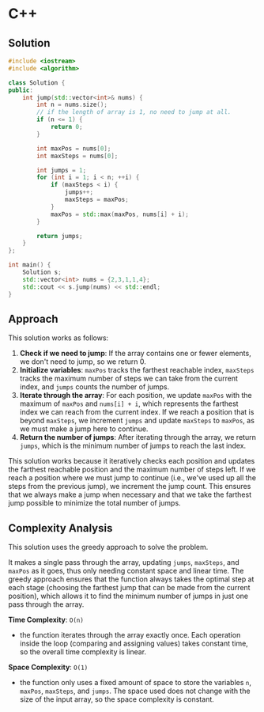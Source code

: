 # C++

## Solution

```cpp
#include <iostream>
#include <algorithm>

class Solution {
public:
    int jump(std::vector<int>& nums) {
        int n = nums.size();
        // if the length of array is 1, no need to jump at all.
        if (n <= 1) {
            return 0;
        }

        int maxPos = nums[0];
        int maxSteps = nums[0];

        int jumps = 1;
        for (int i = 1; i < n; ++i) {
            if (maxSteps < i) {
                jumps++;
                maxSteps = maxPos;
            }
            maxPos = std::max(maxPos, nums[i] + i);
        }

        return jumps;
    }
};

int main() {
    Solution s;
    std::vector<int> nums = {2,3,1,1,4};
    std::cout << s.jump(nums) << std::endl;
}

```

## Approach

This solution works as follows:

1. **Check if we need to jump**: If the array contains one or fewer elements, we don't need to jump, so we return 0.
2. **Initialize variables**: `maxPos` tracks the farthest reachable index, `maxSteps` tracks the maximum number of steps we can take from the current index, and `jumps` counts the number of jumps.
3. **Iterate through the array**: For each position, we update `maxPos` with the maximum of `maxPos` and `nums[i] + i`, which represents the farthest index we can reach from the current index. If we reach a position that is beyond `maxSteps`, we increment `jumps` and update `maxSteps` to `maxPos`, as we must make a jump here to continue.
4. **Return the number of jumps**: After iterating through the array, we return `jumps`, which is the minimum number of jumps to reach the last index.

This solution works because it iteratively checks each position and updates the farthest reachable position and the maximum number of steps left. If we reach a position where we must jump to continue (i.e., we've used up all the steps from the previous jump), we increment the jump count. This ensures that we always make a jump when necessary and that we take the farthest jump possible to minimize the total number of jumps.

## Complexity Analysis

This solution uses the greedy approach to solve the problem.

&#x20;It makes a single pass through the array, updating `jumps`, `maxSteps`, and `maxPos` as it goes, thus only needing constant space and linear time. The greedy approach ensures that the function always takes the optimal step at each stage (choosing the farthest jump that can be made from the current position), which allows it to find the minimum number of jumps in just one pass through the array.

**Time Complexity**:  `O(n)`

* the function iterates through the array exactly once. Each operation inside the loop (comparing and assigning values) takes constant time, so the overall time complexity is linear.

**Space Complexity**: `O(1)`

* the function only uses a fixed amount of space to store the variables `n`, `maxPos`, `maxSteps`, and `jumps`. The space used does not change with the size of the input array, so the space complexity is constant.

